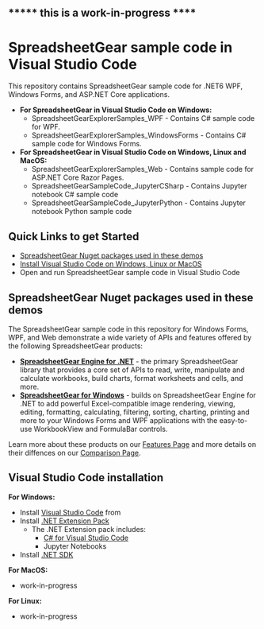 ##  ***** this is a work-in-progress ****

# SpreadsheetGear sample code in Visual Studio Code

This repository contains SpreadsheetGear sample code for .NET6 WPF, Windows Forms, and ASP.NET Core applications. 

* **For SpreadsheetGear in Visual Studio Code on Windows:**
  *   SpreadsheetGearExplorerSamples_WPF - Contains C# sample code for WPF.
  *   SpreadsheetGearExplorerSamples_WindowsForms - Contains C# sample code for Windows Forms.
* **For SpreadsheetGear in Visual Studio Code on Windows, Linux and MacOS:**
  *   SpreadsheetGearExplorerSamples_Web - Contains sample code for ASP.NET Core Razor Pages.
  *   SpreadsheetGearSampleCode_JupyterCSharp - Contains Jupyter notebook C# sample code
  *   SpreadsheetGearSampleCode_JupyterPython - Contains Jupyter notebook Python sample code

## Quick Links to get Started ##
* [SpreadsheetGear Nuget packages used in these demos](#spreadsheetgear-nuget-packages-used-in-these-demos)
* [Install Visual Studio Code on Windows, Linux or MacOS](#visual-studio-code-installation)
* Open and run SpreadsheetGear sample code in Visual Studio Code

## SpreadsheetGear Nuget packages used in these demos
The SpreadsheetGear sample code in this repository for Windows Forms, WPF, and Web demonstrate a wide variety of APIs and features offered by the following SpreadsheetGear products:
*   **[SpreadsheetGear Engine for .NET](https://www.nuget.org/packages/SpreadsheetGear/9.1.19-beta)** - the primary SpreadsheetGear library that provides a core set of APIs to read, write, manipulate and calculate workbooks, build charts, format worksheets and cells, and more.
*   **[SpreadsheetGear for Windows](https://www.nuget.org/packages/SpreadsheetGear.Windows/9.1.19-beta)** - builds on SpreadsheetGear Engine for .NET to add powerful Excel-compatible image rendering, viewing, editing, formatting, calculating, filtering, sorting, charting, printing and more to your Windows Forms and WPF applications with the easy-to-use WorkbookView and FormulaBar controls.

Learn more about these products on our [Features Page](https://www.spreadsheetgear.com/Products/Features) and more details on their diffences on our [Comparison Page](https://www.spreadsheetgear.com/Products/Compare).

## Visual Studio Code installation
**For Windows:**
* Install [Visual Studio Code](https://code.visualstudio.com/) from 
* Install [.NET Extension Pack](https://marketplace.visualstudio.com/items?itemName=ms-dotnettools.vscode-dotnet-pack)
  * The .NET Extension pack includes:
    * [C# for Visual Studio Code](https://marketplace.visualstudio.com/items?itemName=ms-dotnettools.csharp)
    * Jupyter Notebooks
* Install [.NET SDK](https://dotnet.microsoft.com/en-us/download)

**For MacOS:**
* work-in-progress

**For Linux:**
* work-in-progress

